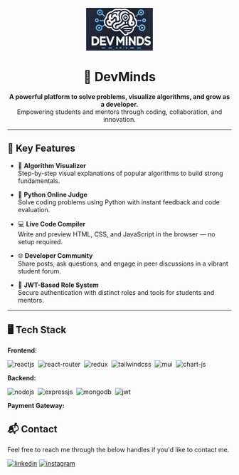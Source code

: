 <p align="center">
  <img src="Images/logo.png" alt="DevMinds Logo" width="150"/>
</p>

<h1 align="center">🚀 DevMinds</h1>

<p align="center">
  <strong>A powerful platform to solve problems, visualize algorithms, and grow as a developer.</strong><br/>
  Empowering students and mentors through coding, collaboration, and innovation.
</p>

---

## 🌟 Key Features

- 🧠 **Algorithm Visualizer**  
  Step-by-step visual explanations of popular algorithms to build strong fundamentals.

- 🐍 **Python Online Judge**  
  Solve coding problems using Python with instant feedback and code evaluation.

- 💻 **Live Code Compiler**  
  Write and preview HTML, CSS, and JavaScript in the browser — no setup required.

- 🌐 **Developer Community**  
  Share posts, ask questions, and engage in peer discussions in a vibrant student forum.

- 🔐 **JWT-Based Role System**  
  Secure authentication with distinct roles and tools for students and mentors.

---


## 🖥️ Tech Stack
**Frontend:**

![reactjs](https://img.shields.io/badge/React-20232A?style=for-the-badge&logo=react&logoColor=61DAFB)&nbsp;
![react-router](https://img.shields.io/badge/React_Router-CA4245?style=for-the-badge&logo=react-router&logoColor=white)&nbsp;
![redux](https://img.shields.io/badge/Redux-593D88?style=for-the-badge&logo=redux&logoColor=white)&nbsp;
![tailwindcss](https://img.shields.io/badge/Tailwind_CSS-38B2AC?style=for-the-badge&logo=tailwind-css&logoColor=white)&nbsp;
![mui](https://img.shields.io/badge/Material--UI-0081CB?style=for-the-badge&logo=material-ui&logoColor=white)&nbsp;
![chart-js](https://img.shields.io/badge/Chart.js-FF6384?style=for-the-badge&logo=chartdotjs&logoColor=white)&nbsp;

**Backend:**

![nodejs](https://img.shields.io/badge/Node.js-43853D?style=for-the-badge&logo=node.js&logoColor=white)&nbsp;
![expressjs](https://img.shields.io/badge/Express.js-000000?style=for-the-badge&logo=express&logoColor=white)&nbsp;
![mongodb](https://img.shields.io/badge/MongoDB-4EA94B?style=for-the-badge&logo=mongodb&logoColor=white)&nbsp;
![jwt](	https://img.shields.io/badge/JWT-000000?style=for-the-badge&logo=JSON%20web%20tokens&logoColor=white)&nbsp;

**Payment Gateway:**


<h2>📬 Contact</h2>

Feel free to reach me through the below handles if you'd like to contact me.

[![linkedin](https://img.shields.io/badge/LinkedIn-0077B5?style=for-the-badge&logo=linkedin&logoColor=white)](https://www.linkedin.com/in/jigar-sablee)
[![instagram](https://img.shields.io/badge/Instagram-E4405F?style=for-the-badge&logo=instagram&logoColor=white)](https://www.instagram.com/jigarsable.dev)
